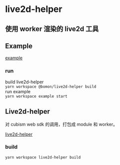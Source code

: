 # live2d-helper

## 使用 worker 渲染的 live2d 工具

## Example

[example](./packages/example/readme.md)


### run

build live2d-helper  
``` yarn workspace @bomon/live2d-helper build ```  
run example  
``` yarn workspace example start ```


## Live2d-helper

对 cubism web sdk 的调用，打包成 module 和 worker。

[live2d-helper](./packages/live2d-helper/readme.md)

### build

``` yarn workspace live2d-helper build ```